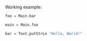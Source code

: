 Working example:

```haskell
foo = Main.bar

main = Main.foo

bar = Text.putStrLn "Hello, World!"
```